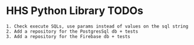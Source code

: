 # HHS Python Library TODOs

    1. Check execute SQLs, use params instead of values on the sql string
    2. Add a repository for the PostgresSql db + tests
    3. Add a repository for the Firebase db + tests
